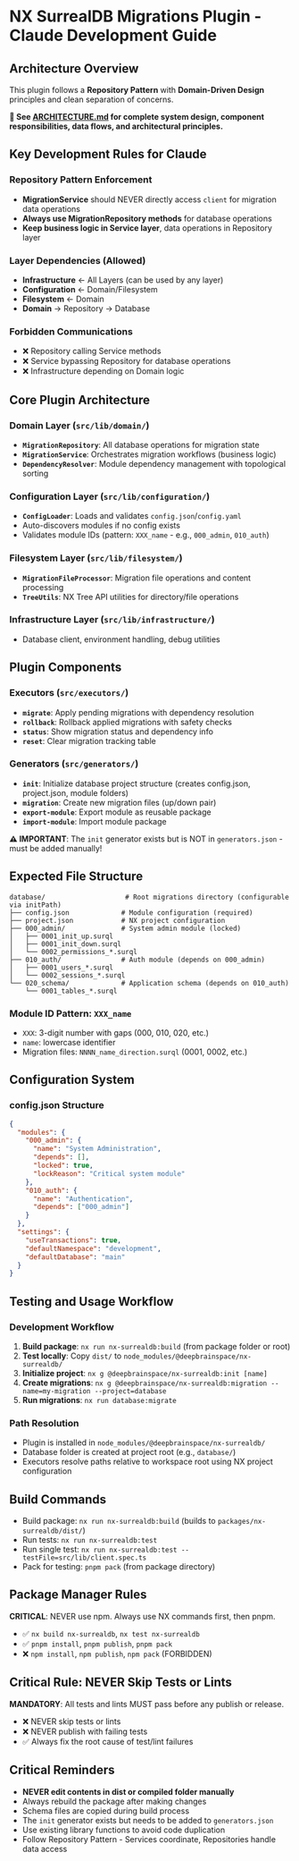 # NX SurrealDB Migrations Plugin - Claude Development Guide

## Architecture Overview

This plugin follows a **Repository Pattern** with **Domain-Driven Design**
principles and clean separation of concerns.

**📖 See [ARCHITECTURE.md](./ARCHITECTURE.md) for complete system design,
component responsibilities, data flows, and architectural principles.**

## Key Development Rules for Claude

### **Repository Pattern Enforcement**

- **MigrationService** should NEVER directly access `client` for migration data
  operations
- **Always use MigrationRepository methods** for database operations
- **Keep business logic in Service layer**, data operations in Repository layer

### **Layer Dependencies (Allowed)**

- **Infrastructure** ← All Layers (can be used by any layer)
- **Configuration** ← Domain/Filesystem
- **Filesystem** ← Domain
- **Domain** → Repository → Database

### **Forbidden Communications**

- ❌ Repository calling Service methods
- ❌ Service bypassing Repository for database operations
- ❌ Infrastructure depending on Domain logic

## Core Plugin Architecture

### **Domain Layer** (`src/lib/domain/`)

- **`MigrationRepository`**: All database operations for migration state
- **`MigrationService`**: Orchestrates migration workflows (business logic)
- **`DependencyResolver`**: Module dependency management with topological
  sorting

### **Configuration Layer** (`src/lib/configuration/`)

- **`ConfigLoader`**: Loads and validates `config.json`/`config.yaml`
- Auto-discovers modules if no config exists
- Validates module IDs (pattern: `XXX_name` - e.g., `000_admin`, `010_auth`)

### **Filesystem Layer** (`src/lib/filesystem/`)

- **`MigrationFileProcessor`**: Migration file operations and content processing
- **`TreeUtils`**: NX Tree API utilities for directory/file operations

### **Infrastructure Layer** (`src/lib/infrastructure/`)

- Database client, environment handling, debug utilities

## Plugin Components

### **Executors** (`src/executors/`)

- **`migrate`**: Apply pending migrations with dependency resolution
- **`rollback`**: Rollback applied migrations with safety checks
- **`status`**: Show migration status and dependency info
- **`reset`**: Clear migration tracking table

### **Generators** (`src/generators/`)

- **`init`**: Initialize database project structure (creates config.json,
  project.json, module folders)
- **`migration`**: Create new migration files (up/down pair)
- **`export-module`**: Export module as reusable package
- **`import-module`**: Import module package

**⚠️ IMPORTANT**: The `init` generator exists but is NOT in `generators.json` -
must be added manually!

## Expected File Structure

```
database/                    # Root migrations directory (configurable via initPath)
├── config.json             # Module configuration (required)
├── project.json            # NX project configuration
├── 000_admin/              # System admin module (locked)
│   ├── 0001_init_up.surql
│   ├── 0001_init_down.surql
│   └── 0002_permissions_*.surql
├── 010_auth/               # Auth module (depends on 000_admin)
│   ├── 0001_users_*.surql
│   └── 0002_sessions_*.surql
└── 020_schema/             # Application schema (depends on 010_auth)
    └── 0001_tables_*.surql
```

### **Module ID Pattern**: `XXX_name`

- `XXX`: 3-digit number with gaps (000, 010, 020, etc.)
- `name`: lowercase identifier
- Migration files: `NNNN_name_direction.surql` (0001, 0002, etc.)

## Configuration System

### **config.json Structure**

```json
{
  "modules": {
    "000_admin": {
      "name": "System Administration",
      "depends": [],
      "locked": true,
      "lockReason": "Critical system module"
    },
    "010_auth": {
      "name": "Authentication",
      "depends": ["000_admin"]
    }
  },
  "settings": {
    "useTransactions": true,
    "defaultNamespace": "development",
    "defaultDatabase": "main"
  }
}
```

## Testing and Usage Workflow

### **Development Workflow**

1. **Build package**: `nx run nx-surrealdb:build` (from package folder or root)
2. **Test locally**: Copy `dist/` to
   `node_modules/@deepbrainspace/nx-surrealdb/`
3. **Initialize project**: `nx g @deepbrainspace/nx-surrealdb:init [name]`
4. **Create migrations**:
   `nx g @deepbrainspace/nx-surrealdb:migration --name=my-migration --project=database`
5. **Run migrations**: `nx run database:migrate`

### **Path Resolution**

- Plugin is installed in `node_modules/@deepbrainspace/nx-surrealdb/`
- Database folder is created at project root (e.g., `database/`)
- Executors resolve paths relative to workspace root using NX project
  configuration

## Build Commands

- Build package: `nx run nx-surrealdb:build` (builds to
  `packages/nx-surrealdb/dist/`)
- Run tests: `nx run nx-surrealdb:test`
- Run single test: `nx run nx-surrealdb:test --testFile=src/lib/client.spec.ts`
- Pack for testing: `pnpm pack` (from package directory)

## Package Manager Rules

**CRITICAL**: NEVER use npm. Always use NX commands first, then pnpm.

- ✅ `nx build nx-surrealdb`, `nx test nx-surrealdb`
- ✅ `pnpm install`, `pnpm publish`, `pnpm pack`
- ❌ `npm install`, `npm publish`, `npm pack` (FORBIDDEN)

## Critical Rule: NEVER Skip Tests or Lints

**MANDATORY**: All tests and lints MUST pass before any publish or release.

- ❌ NEVER skip tests or lints
- ❌ NEVER publish with failing tests
- ✅ Always fix the root cause of test/lint failures

## Critical Reminders

- **NEVER edit contents in dist or compiled folder manually**
- Always rebuild the package after making changes
- Schema files are copied during build process
- The `init` generator exists but needs to be added to `generators.json`
- Use existing library functions to avoid code duplication
- Follow Repository Pattern - Services coordinate, Repositories handle data
  access
